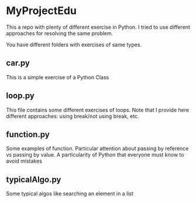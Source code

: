 # MyProjectEdu

This a repo with plenty of different exercise in Python. I tried to use different approaches for resolving the same problem.

You have different folders with exercises of same types.

## car.py
This is a simple exercise of a Python Class

## loop.py
This file contains some different exercises of loops. Note that I provide here different approaches: using break/not using break, etc.

## function.py
Some examples of function. Particular attention about passing by reference vs passing by value. A particularity of Python that everyone must know to avoid mistakes

## typicalAlgo.py
Some typical algos like searching an element in a list
